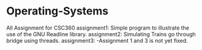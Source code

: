# Operating-Systems
All Assignment for CSC360
assignment1: Simple program to illustrate the use of the GNU Readline library.
assignment2: Simulating Trains go through bridge using threads.
assignment3:
-Assignment 1 and 3 is not yet fixed.
